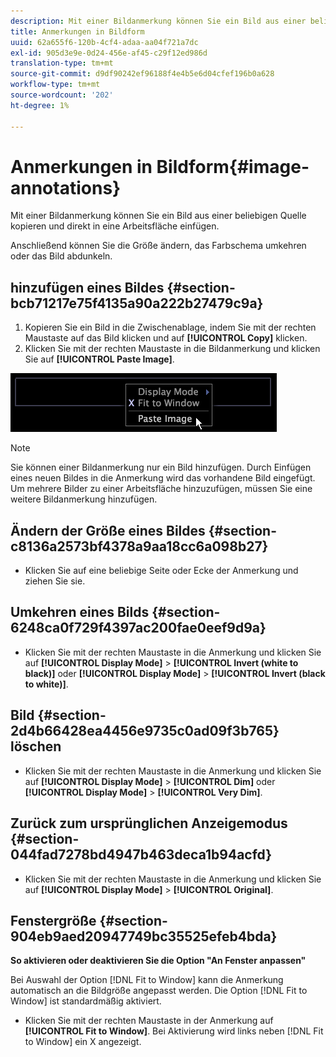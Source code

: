 ```yaml
---
description: Mit einer Bildanmerkung können Sie ein Bild aus einer beliebigen Quelle kopieren und direkt in eine Arbeitsfläche einfügen.
title: Anmerkungen in Bildform
uuid: 62a655f6-120b-4cf4-adaa-aa04f721a7dc
exl-id: 905d3e9e-0d24-456e-af45-c29f12ed986d
translation-type: tm+mt
source-git-commit: d9df90242ef96188f4e4b5e6d04cfef196b0a628
workflow-type: tm+mt
source-wordcount: '202'
ht-degree: 1%

---
```


# Anmerkungen in Bildform{#image-annotations}

Mit einer Bildanmerkung können Sie ein Bild aus einer beliebigen Quelle kopieren und direkt in eine Arbeitsfläche einfügen.

Anschließend können Sie die Größe ändern, das Farbschema umkehren oder das Bild abdunkeln.

## hinzufügen eines Bildes {#section-bcb71217e75f4135a90a222b27479c9a}

1. Kopieren Sie ein Bild in die Zwischenablage, indem Sie mit der rechten Maustaste auf das Bild klicken und auf **[!UICONTROL Copy]** klicken.
1. Klicken Sie mit der rechten Maustaste in die Bildanmerkung und klicken Sie auf **[!UICONTROL Paste Image]**.

![](assets/mnu_Image_Paste.png)

>[!NOTE]
>
>Sie können einer Bildanmerkung nur ein Bild hinzufügen. Durch Einfügen eines neuen Bildes in die Anmerkung wird das vorhandene Bild eingefügt. Um mehrere Bilder zu einer Arbeitsfläche hinzuzufügen, müssen Sie eine weitere Bildanmerkung hinzufügen.

## Ändern der Größe eines Bildes {#section-c8136a2573bf4378a9aa18cc6a098b27}

* Klicken Sie auf eine beliebige Seite oder Ecke der Anmerkung und ziehen Sie sie.

## Umkehren eines Bilds {#section-6248ca0f729f4397ac200fae0eef9d9a}

* Klicken Sie mit der rechten Maustaste in die Anmerkung und klicken Sie auf **[!UICONTROL Display Mode]** > **[!UICONTROL Invert (white to black)]** oder **[!UICONTROL Display Mode]** > **[!UICONTROL Invert (black to white)]**.

## Bild {#section-2d4b66428ea4456e9735c0ad09f3b765} löschen

* Klicken Sie mit der rechten Maustaste in die Anmerkung und klicken Sie auf **[!UICONTROL Display Mode]** > **[!UICONTROL Dim]** oder **[!UICONTROL Display Mode]** > **[!UICONTROL Very Dim]**.

## Zurück zum ursprünglichen Anzeigemodus {#section-044fad7278bd4947b463deca1b94acfd}

* Klicken Sie mit der rechten Maustaste in die Anmerkung und klicken Sie auf **[!UICONTROL Display Mode]** > **[!UICONTROL Original]**.

## Fenstergröße {#section-904eb9aed20947749bc35525efeb4bda}

**So aktivieren oder deaktivieren Sie die Option &quot;An Fenster anpassen&quot;**

Bei Auswahl der Option [!DNL Fit to Window] kann die Anmerkung automatisch an die Bildgröße angepasst werden. Die Option [!DNL Fit to Window] ist standardmäßig aktiviert.

* Klicken Sie mit der rechten Maustaste in der Anmerkung auf **[!UICONTROL Fit to Window]**. Bei Aktivierung wird links neben [!DNL Fit to Window] ein X angezeigt.
